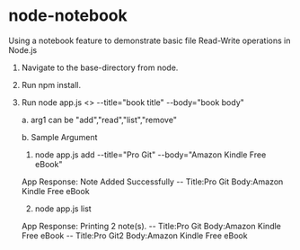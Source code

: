 # node-notebook
Using a notebook feature to demonstrate basic file Read-Write operations in Node.js

1. Navigate to the base-directory from node.
2. Run npm install.
3. Run node app.js <<arg1>> --title="book title" --body="book body"

   a. arg1 can be "add","read","list","remove" 
   
   b. Sample Argument
   
     1. node app.js add --title="Pro Git" --body="Amazon Kindle Free eBook"
      
      App Response:
        Note Added Successfully
        --
        Title:Pro Git 
        Body:Amazon Kindle Free eBook
        
     2.  node app.js list
     
     App Response:
        Printing 2 note(s).
        --
        Title:Pro Git
        Body:Amazon Kindle Free eBook
        --
        Title:Pro Git2 
        Body:Amazon Kindle Free eBook

